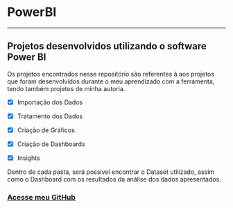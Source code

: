 # PowerBI
***
## Projetos desenvolvidos utilizando o software Power BI

Os projetos encontrados nesse repositório são referentes á aos projetos que foram desenvolvidos durante o meu aprendizado com a ferramenta, tendo também projetos de minha autoria. 


- [X] Importação dos Dados
- [X] Tratamento dos Dados
- [X] Criação de Gráficos 
- [X] Criação de Dashboards
- [X] Insights


Dentro de cada pasta, será possivel encontrar o Dataset utilizado, assim como o Dashboard com os resultados da análise dos dados apresentados.


### [Acesse meu GitHub](https://github.com/vithep)
